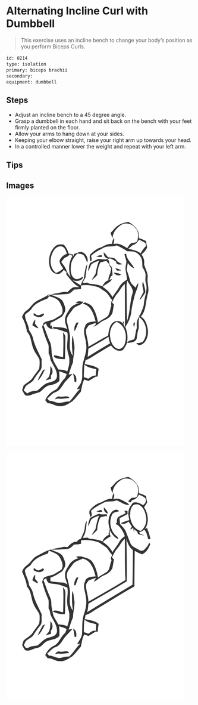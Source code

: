 # Alternating Incline Curl with Dumbbell

> This exercise uses an incline bench to change your body’s position as you perform Biceps Curls.

``` 
id: 0214 
type: isolation 
primary: biceps brachii 
secondary:  
equipment: dumbbell 
``` 


## Steps


 - Adjust an incline bench to a 45 degree angle.
 - Grasp a dumbbell in each hand and sit back on the bench with your feet firmly planted on the floor.
 - Allow your arms to hang down at your sides.
 - Keeping your elbow straight, raise your right arm up towards your head.
 - In a controlled manner lower the weight and repeat with your left arm.

## Tips



## Images

![](./../svg/0214-relaxation.svg "")

![](./../svg/0214-tension.svg "")

